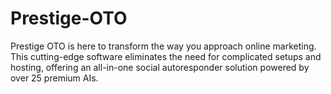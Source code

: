 # Prestige-OTO
Prestige OTO is here to transform the way you approach online marketing. This cutting-edge software eliminates the need for complicated setups and hosting, offering an all-in-one social autoresponder solution powered by over 25 premium AIs.
